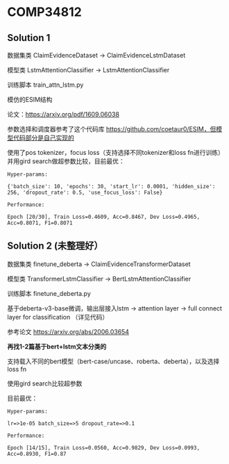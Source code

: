 # COMP34812

## Solution 1

数据集类 ClaimEvidenceDataset -> ClaimEvidenceLstmDataset

模型类  LstmAttentionClassifier -> LstmAttentionClassifier

训练脚本 train_attn_lstm.py

模仿的ESIM结构

论文：https://arxiv.org/pdf/1609.06038

参数选择和调度器参考了这个代码库 https://github.com/coetaur0/ESIM，但模型代码部分是自己实现的

使用了pos tokenizer，focus loss（支持选择不同tokenizer和loss fn进行训练）并用gird search做超参数比较，目前最优：

```
Hyper-params:

{'batch_size': 10, 'epochs': 30, 'start_lr': 0.0001, 'hidden_size': 256, 'dropout_rate': 0.5, 'use_focus_loss': False}

Performance:

Epoch [20/30], Train Loss=0.4609, Acc=0.8467, Dev Loss=0.4965, Acc=0.8071, F1=0.8071
```




## Solution 2 (未整理好）
数据集类 finetune_deberta -> ClaimEvidenceTransformerDataset

模型类  TransformerLstmClassifier -> BertLstmAttentionClassifier

训练脚本 finetune_deberta.py

基于deberta-v3-base微调，输出层接入lstm -> attention layer -> full connect layer for classification （详见代码）

参考论文 https://arxiv.org/abs/2006.03654

**再找1-2篇基于bert+lstm文本分类的**

支持载入不同的bert模型（bert-case/uncase、roberta、deberta），以及选择loss fn

使用gird search比较超参数

目前最优：
```
Hyper-params:

lr=>1e-05 batch_size=>5 dropout_rate=>0.1

Performance:

Epoch [14/15], Train Loss=0.0560, Acc=0.9829, Dev Loss=0.0993, Acc=0.8930, F1=0.87
```